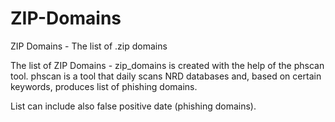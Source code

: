 # ZIP-Domains
ZIP Domains - The list of .zip domains

The list of ZIP Domains - zip_domains is created with the help of the phscan tool. phscan is a tool that daily scans NRD databases and, based on certain keywords, produces list of phishing domains.

List can include also false positive date (phishing domains).
